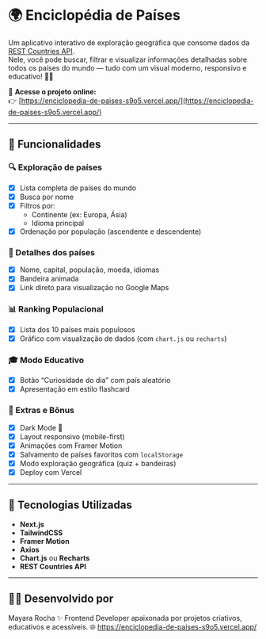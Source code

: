 # 🌍 Enciclopédia de Países

Um aplicativo interativo de exploração geográfica que consome dados da [REST Countries API](https://restcountries.com).  
Nele, você pode buscar, filtrar e visualizar informações detalhadas sobre todos os países do mundo — tudo com um visual moderno, responsivo e educativo! 🧭✨

🔗 **Acesse o projeto online:**  
👉 [https://enciclopedia-de-paises-s9o5.vercel.app/](https://enciclopedia-de-paises-s9o5.vercel.app/)

---

## 🧠 Funcionalidades

### 🔍 Exploração de países
- [x] Lista completa de países do mundo
- [x] Busca por nome
- [x] Filtros por:
  - Continente (ex: Europa, Ásia)
  - Idioma principal
- [x] Ordenação por população (ascendente e descendente)

### 📄 Detalhes dos países
- [x] Nome, capital, população, moeda, idiomas
- [x] Bandeira animada
- [x] Link direto para visualização no Google Maps

### 📊 Ranking Populacional
- [x] Lista dos 10 países mais populosos
- [x] Gráfico com visualização de dados (com `chart.js` ou `recharts`)

### 🎓 Modo Educativo
- [x] Botão “Curiosidade do dia” com país aleatório
- [x] Apresentação em estilo flashcard

### 💾 Extras e Bônus
- [x] Dark Mode 🌙
- [x] Layout responsivo (mobile-first)
- [x] Animações com Framer Motion
- [x] Salvamento de países favoritos com `localStorage`
- [x] Modo exploração geográfica (quiz + bandeiras)
- [x] Deploy com Vercel

---

## 🚀 Tecnologias Utilizadas

- **Next.js**
- **TailwindCSS**
- **Framer Motion**
- **Axios**
- **Chart.js** ou **Recharts**
- **REST Countries API**

---



## 👩‍💻 Desenvolvido por

Mayara Rocha ✨
Frontend Developer apaixonada por projetos criativos, educativos e acessíveis.
🌐 https://enciclopedia-de-paises-s9o5.vercel.app/